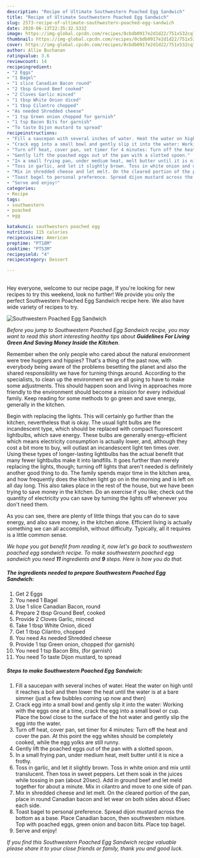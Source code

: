 ```yaml
---
description: "Recipe of Ultimate Southwestern Poached Egg Sandwich"
title: "Recipe of Ultimate Southwestern Poached Egg Sandwich"
slug: 2573-recipe-of-ultimate-southwestern-poached-egg-sandwich
date: 2020-06-13T22:35:32.533Z
image: https://img-global.cpcdn.com/recipes/0cbdb0917e2d1d22/751x532cq70/southwestern-poached-egg-sandwich-recipe-main-photo.jpg
thumbnail: https://img-global.cpcdn.com/recipes/0cbdb0917e2d1d22/751x532cq70/southwestern-poached-egg-sandwich-recipe-main-photo.jpg
cover: https://img-global.cpcdn.com/recipes/0cbdb0917e2d1d22/751x532cq70/southwestern-poached-egg-sandwich-recipe-main-photo.jpg
author: Allie Buchanan
ratingvalue: 3.6
reviewcount: 14
recipeingredient:
- "2 Eggs"
- "1 Bagel"
- "1 slice Canadian Bacon round"
- "2 tbsp Ground Beef cooked"
- "2 Cloves Garlic minced"
- "1 tbsp White Onion diced"
- "1 tbsp Cilantro chopped"
- "As needed Shredded cheese"
- "1 tsp Green onion chopped for garnish"
- "1 tsp Bacon Bits for garnish"
- "To taste Dijon mustard to spread"
recipeinstructions:
- "Fill a saucepan with several inches of water. Heat the water on high until it reaches a boil and then lower the heat until the water is at a bare simmer (just a few bubbles coming up now and then)"
- "Crack egg into a small bowl and gently slip it into the water: Working with the eggs one at a time, crack the egg into a small bowl or cup. Place the bowl close to the surface of the hot water and gently slip the egg into the water."
- "Turn off heat, cover pan, set timer for 4 minutes: Turn off the heat and cover the pan. At this point the egg whites should be completely cooked, while the egg yolks are still runny."
- "Gently lift the poached eggs out of the pan with a slotted spoon."
- "In a small frying pan, under medium heat, melt butter until it is nice a frothy."
- "Toss in garlic, and let it slightly brown. Toss in white onion and mix until translucent. Then toss in sweet peppers. Let them soak in the juices while tossing in pan (about 20sec). Add in ground beef and let meld together for about a minute. Mix in cilantro and move to one side of pan."
- "Mix in shredded cheese and let melt. On the cleared portion of the pan, place in round Canadian bacon and let wear on both sides about 45sec each side."
- "Toast bagel to personal preference. Spread dijon mustard across the bottom as a base. Place Canadian bacon, then southwestern mixture. Top with poached eggs, green onion and bacon bits. Place top bagel."
- "Serve and enjoy!"
categories:
- Recipe
tags:
- southwestern
- poached
- egg

katakunci: southwestern poached egg 
nutrition: 115 calories
recipecuisine: American
preptime: "PT18M"
cooktime: "PT53M"
recipeyield: "4"
recipecategory: Dessert

---
```

<br>
Hey everyone, welcome to our recipe page, If you're looking for new recipes to try this weekend, look no further! We provide you only the perfect Southwestern Poached Egg Sandwich recipe here. We also have wide variety of recipes to try.
<br>


![Southwestern Poached Egg Sandwich](https://img-global.cpcdn.com/recipes/0cbdb0917e2d1d22/751x532cq70/southwestern-poached-egg-sandwich-recipe-main-photo.jpg)

<i>Before you jump to Southwestern Poached Egg Sandwich recipe, you may want to read this short interesting healthy tips about 
<strong>Guidelines For Living Green And Saving Money Inside the Kitchen</strong>.</i>
</br>

Remember when the only people who cared about the natural environment were tree huggers and hippies? That's a thing of the past now, with everybody being aware of the problems besetting the planet and also the shared responsibility we have for turning things around. According to the specialists, to clean up the environment we are all going to have to make some adjustments. This should happen soon and living in approaches more friendly to the environment should become a mission for every individual family. Keep reading for some methods to go green and save energy, generally in the kitchen.

Begin with replacing the lights. This will certainly go further than the kitchen, nevertheless that is okay. The usual light bulbs are the incandescent type, which should be replaced with compact fluorescent lightbulbs, which save energy. These bulbs are generally energy-efficient which means electricity consumption is actually lower, and, although they cost a bit more to buy, will outlast an incandescent light ten times over. Using these types of longer-lasting lightbulbs has the actual benefit that many fewer lightbulbs make it into landfills. It goes further than merely replacing the lights, though; turning off lights that aren't needed is definitely another good thing to do. The family spends major time in the kitchen area, and how frequently does the kitchen light go on in the morning and is left on all day long. This also takes place in the rest of the house, but we have been trying to save money in the kitchen. Do an exercise if you like; check out the quantity of electricity you can save by turning the lights off whenever you don't need them.

As you can see, there are plenty of little things that you can do to save energy, and also save money, in the kitchen alone. Efficient living is actually something we can all accomplish, without difficulty. Typically, all it requires is a little common sense.


<i>We hope you got benefit from reading it, now let's go back to southwestern poached egg sandwich recipe. To make southwestern poached egg sandwich you need <strong>11</strong> ingredients and <strong>9</strong> steps. Here is how you do that.
</i>

##### The ingredients needed to prepare Southwestern Poached Egg Sandwich:

1. Get 2 Eggs
1. You need 1 Bagel
1. Use 1 slice Canadian Bacon, round
1. Prepare 2 tbsp Ground Beef, cooked
1. Provide 2 Cloves Garlic, minced
1. Take 1 tbsp White Onion, diced
1. Get 1 tbsp Cilantro, chopped
1. You need As needed Shredded cheese
1. Provide 1 tsp Green onion, chopped (for garnish)
1. You need 1 tsp Bacon Bits, (for garnish)
1. You need To taste Dijon mustard, to spread


##### Steps to make Southwestern Poached Egg Sandwich:

1. Fill a saucepan with several inches of water. Heat the water on high until it reaches a boil and then lower the heat until the water is at a bare simmer (just a few bubbles coming up now and then)
1. Crack egg into a small bowl and gently slip it into the water: Working with the eggs one at a time, crack the egg into a small bowl or cup. Place the bowl close to the surface of the hot water and gently slip the egg into the water.
1. Turn off heat, cover pan, set timer for 4 minutes: Turn off the heat and cover the pan. At this point the egg whites should be completely cooked, while the egg yolks are still runny.
1. Gently lift the poached eggs out of the pan with a slotted spoon.
1. In a small frying pan, under medium heat, melt butter until it is nice a frothy.
1. Toss in garlic, and let it slightly brown. Toss in white onion and mix until translucent. Then toss in sweet peppers. Let them soak in the juices while tossing in pan (about 20sec). Add in ground beef and let meld together for about a minute. Mix in cilantro and move to one side of pan.
1. Mix in shredded cheese and let melt. On the cleared portion of the pan, place in round Canadian bacon and let wear on both sides about 45sec each side.
1. Toast bagel to personal preference. Spread dijon mustard across the bottom as a base. Place Canadian bacon, then southwestern mixture. Top with poached eggs, green onion and bacon bits. Place top bagel.
1. Serve and enjoy!


<i>If you find this Southwestern Poached Egg Sandwich recipe valuable please share it to your close friends or family, thank you and good luck.</i>
